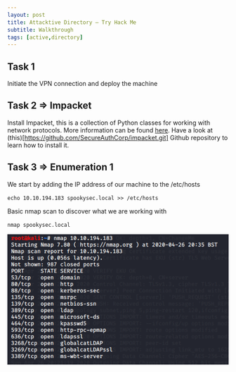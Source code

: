 ```yaml
---
layout: post
title: Attacktive Directory – Try Hack Me
subtitle: Walkthrough
tags: [active,directory]
---
```


## Task 1

Initiate the VPN connection and deploy the machine

## Task 2 => Impacket

Install Impacket, this is a collection of Python classes for working with network protocols. More information can be found [here](https://www.secureauth.com/labs/open-source-tools/impacket). 
Have a look at (this)[https://github.com/SecureAuthCorp/impacket.git] Github repository to learn how to install it.

## Task 3 => Enumeration 1

We start by adding the IP address of our machine to the /etc/hosts

~~~
echo 10.10.194.183 spookysec.local >> /etc/hosts
~~~

Basic nmap scan to discover what we are working with

~~~
nmap spookysec.local
~~~

![nmap](img/2020-04-26-AttacktiveDir/nmap.png)